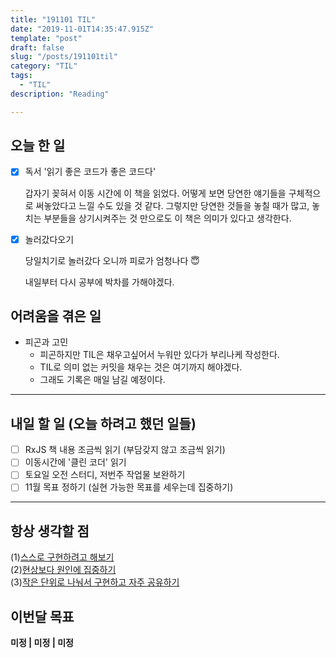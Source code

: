 ```yaml
---
title: "191101 TIL"
date: "2019-11-01T14:35:47.915Z"
template: "post"
draft: false
slug: "/posts/191101til"
category: "TIL"
tags:
  - "TIL"
description: "Reading"

---
```


## 오늘 한 일

- [x] 독서 '읽기 좋은 코드가 좋은 코드다'

  갑자기 꽂혀서 이동 시간에 이 책을 읽었다. 어떻게 보면 당연한 얘기들을 구체적으로 써놓았다고 느낄 수도 있을 것 같다. 그렇지만 당연한 것들을 놓칠 때가 많고, 놓치는 부분들을 상기시켜주는 것 만으로도 이 책은 의미가 있다고 생각한다.

- [x] 놀러갔다오기

  당일치기로 놀러갔다 오니까 피로가 엄청나다 😇

  내일부터 다시 공부에 박차를 가해야겠다.

## 어려움을 겪은 일

- 피곤과 고민
  - 피곤하지만 TIL은 채우고싶어서 누워만 있다가 부리나케 작성한다.
  - TIL로 의미 없는 커밋을 채우는 것은 여기까지 해야겠다.
  - 그래도 기록은 매일 남길 예정이다.

---

## 내일 할 일 (오늘 하려고 했던 일들)

- [ ] RxJS 책 내용 조금씩 읽기 (부담갖지 않고 조금씩 읽기)
- [ ] 이동시간에 '클린 코더' 읽기
- [ ] 토요일 오전 스터디, 저번주 작업물 보완하기
- [ ] 11월 목표 정하기 (실현 가능한 목표를 세우는데 집중하기)

------



## 항상 생각할 점

(1)<u>스스로 구현하려고 해보기</u> <br>(2)<u>현상보다 원인에 집중하기</u> <br>(3)<u>작은 단위로 나눠서 구현하고 자주 공유하기</u>



## 이번달 목표

**미정 | 미정 | 미정**

